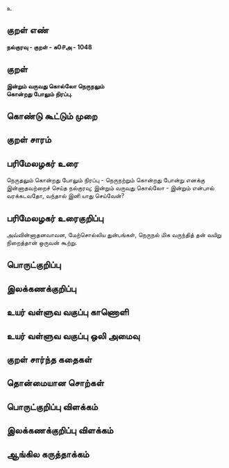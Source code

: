 உ

## குறள் எண் 

**நல்குரவு - குறள் - க0௪அ - 1048**

## குறள் 

**இன்றும் வருவது கொல்லோ நெருநலும்  
கொன்றது போலும் நிரப்பு.**

## கொண்டு கூட்டும் முறை


## குறள் சாரம் 


## பரிமேலழகர் உரை

நெருதலும் கொன்றது போலும் நிரப்பு - நெருநற்றும் கொன்றது போன்று எனக்கு இன்னாதவற்றைச் செய்த நல்குரவு; இன்றும் வருவது கொல்லோ - இன்றும் என்பால் வரக்கடவதோ, வந்தால் இனி யாது செய்வேன்?

## பரிமேலழகர் உரைகுறிப்பு   

அவ்வின்னாதனவாவன, மேற்சொல்லிய துன்பங்கள், நெருநல் மிக வருந்தித் தன் வயிறு நிறைத்தான் ஒருவன் கூற்று.

## பொருட்குறிப்பு 


## இலக்கணக்குறிப்பு  


## உயர் வள்ளுவ வகுப்பு காணொளி


## உயர் வள்ளுவ வகுப்பு ஒலி அமைவு 

 
## குறள் சார்ந்த கதைகள் 


## தொன்மையான சொற்கள்


## பொருட்குறிப்பு விளக்கம்


## இலக்கணக்குறிப்பு விளக்கம்


## ஆங்கில கருத்தாக்கம் 


